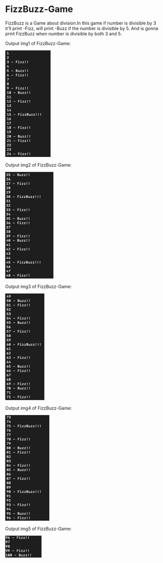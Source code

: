 # FizzBuzz-Game


FizzBuzz is a Game about division.In this game if number is divisible by 3 it'll print -Fizz, 
will print -Buzz if the number is divisible by 5. 
And is gonna print FizzBuzz when number is divisible by both 3 and 5.

Output img1 of FizzBuzz-Game:

![](https://raw.githubusercontent.com/doctor-rutvik14/FizzBuzz-Game/master/images/O%3AP%20img1.png)

Output img2 of FizzBuzz-Game:

![](https://raw.githubusercontent.com/doctor-rutvik14/FizzBuzz-Game/master/images/O%3AP%20img2.png)

Output img3 of FizzBuzz-Game:

![](https://raw.githubusercontent.com/doctor-rutvik14/FizzBuzz-Game/master/images/O%3AP%20img3.png)

Output img4 of FizzBuzz-Game:

![](https://raw.githubusercontent.com/doctor-rutvik14/FizzBuzz-Game/master/images/O%3AP%20img4.png)

Output img5 of FizzBuzz-Game:

![Output img5 of FizzBuzz-Game](https://raw.githubusercontent.com/doctor-rutvik14/FizzBuzz-Game/master/images/O%3AP%20img5.png)
